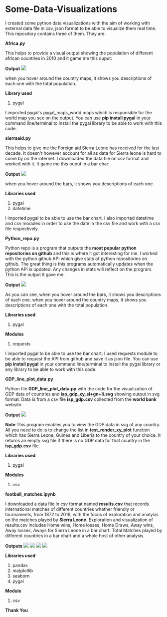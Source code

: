 # Some-Data-Visualizations

I created some python data visualizations with the aim of working with external data file in csv, json format to be able
to visualize them real time. This repository contains three of them. They are:

**Africa.py**

This helps to provide a visual output showing the population of different african countries in 2010 and it game me this ouput:

**Output**
<img src="images/2019-03-08-02-47-01.png">

when you hover around the country maps, it shows you descriptions of each one with the total population.

**Library used**

1. pygal

I imported pygal's pygal_maps_world.maps which is responsible for the world map you see on the output.
You can use **pip install pygal** in your command line/terminal to install the pygal library to be able to work with this code.

**sierraaid.py**

This helps to give me the Foreign aid Sierra Leone has received for the last decade. It doesn't however account for all as data for Sierra leone is hard to come by on the internet. I downloaded the data file on csv format and worked with it. It game me this ouput in a bar char:

**Output**
<img src="images/2019-03-08-02-46-16.png">

when you hover around the bars, it shows you descriptions of each one.

**Libraries used**

1. pygal
2. datetime

I imported pygal to be able to use the bar chart. I also imported datetime and csv modules in order to use the date in the csv file and work with a csv file respectively.

**Python_repo.py**

Python repo is a program that outputs the **most popular python repositories on github** and this is where it got interesting for me. I worked with the python github API which give stats of python repositories on github. The great thing is this programs automatically updates when the python API is updated. Any changes in stats will reflect on the program. This is the output it gave me:

**Output**
<img src="images/2019-03-08-02-47-57.png">

As you can see, when you hover around the bars, it shows you descriptions of each one.
when you hover around the country maps, it shows you descriptions of each one with the total population.

**Libraries used**

1. pygal

**Modules**
1. requests

I imported pygal to be able to use the bar chart. I used requests module to be able to request the API from github and save it as json file.
You can use **pip install pygal** in your command line/terminal to install the pygal library or any library to be able to work with this code.

**GDP_line_plot_data.py**

Python file **GDP_line_plot_data.py** with the code for the visualization of GDP data of countries and **isp_gdp_xy_sl+gn+li.svg** showing output in svg format. Data is from a csv file **isp_gdp.csv** collected from the **world bank** website.

**Output**
<img src="images/sl_gn_li.png">

**Note**
This program enables you to view the GDP data in svg of any country. All you need to do is to change the list in **test_render_xy_plot**
function which has Sierra Leone, Guinea and Liberia to the country of your choice. It returns an empty svg file if there is no GDP data
for that country in the **isp_gdp.csv** file.

**Libraries used**

1. pygal

**Modules**

1. csv

**football_matches.ipynb**

I downloaded a data file in csv format named **results.csv** that records international matches of different countries whether friendly or tournaments, from 1872 to 2019, with the focus of exploration and analysis on the matches played by **Sierra Leone**.
Exploration and visualization of results.csv includes Home wins, Home losses, Home Draws, Away wins, Away losses, Aways for Sierra Leone in a bar chart. Total Matches played by different countries in a bar chart and a whole host of other analysis.

**Outputs**
<img src="images/start_data.png">
<img src="images/table.png">
<img src="images/salone.png">
<img src="images/all_matches.png">

**Libraries used**

1. pandas
2. matplotlib
3. seaborn
4. pygal

**Module**
1. csv

**Thank You**
